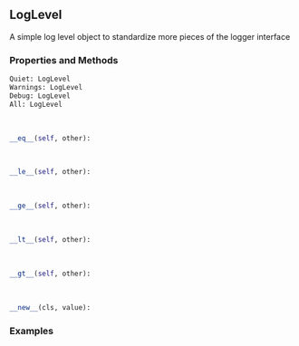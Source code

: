 ## <a id="McUtils.McUtils.Scaffolding.Logging.LogLevel">LogLevel</a>
A simple log level object to standardize more pieces of the logger interface

### Properties and Methods
```python
Quiet: LogLevel
Warnings: LogLevel
Debug: LogLevel
All: LogLevel
```
<a id="McUtils.McUtils.Scaffolding.Logging.LogLevel.__eq__" class="docs-object-method">&nbsp;</a>
```python
__eq__(self, other): 
```

<a id="McUtils.McUtils.Scaffolding.Logging.LogLevel.__le__" class="docs-object-method">&nbsp;</a>
```python
__le__(self, other): 
```

<a id="McUtils.McUtils.Scaffolding.Logging.LogLevel.__ge__" class="docs-object-method">&nbsp;</a>
```python
__ge__(self, other): 
```

<a id="McUtils.McUtils.Scaffolding.Logging.LogLevel.__lt__" class="docs-object-method">&nbsp;</a>
```python
__lt__(self, other): 
```

<a id="McUtils.McUtils.Scaffolding.Logging.LogLevel.__gt__" class="docs-object-method">&nbsp;</a>
```python
__gt__(self, other): 
```

<a id="enum.Enum.__new__" class="docs-object-method">&nbsp;</a>
```python
__new__(cls, value): 
```

### Examples
